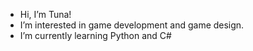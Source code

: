 - Hi, I’m Tuna!
- I’m interested in game development and game design.
- I’m currently learning Python and C#
